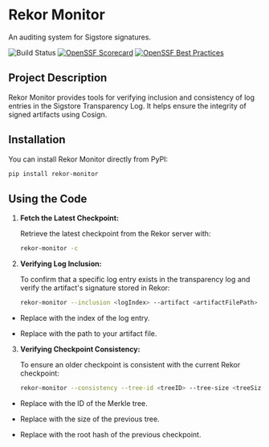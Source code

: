 # Rekor Monitor

An auditing system for Sigstore signatures.

![Build Status](https://github.com/nate-lavoy/supply-chain-security/actions/workflows/cd.yml/badge.svg)
[![OpenSSF Scorecard](https://api.scorecard.dev/projects/github.com/nate-lavoy/supply-chain-security/badge)](https://scorecard.dev/viewer/?uri=github.com/nate-lavoy/supply-chain-security)
[![OpenSSF Best Practices](https://www.bestpractices.dev/projects/9764/badge)](https://www.bestpractices.dev/projects/9764)

## Project Description

Rekor Monitor provides tools for verifying inclusion and consistency of log entries in the Sigstore Transparency Log. It helps ensure the integrity of signed artifacts using Cosign.

## Installation

You can install Rekor Monitor directly from PyPI:

```bash
pip install rekor-monitor
```

## Using the Code

1. **Fetch the Latest Checkpoint:**

   Retrieve the latest checkpoint from the Rekor server with:

   ```bash
   rekor-monitor -c

2. **Verifying Log Inclusion:**

   To confirm that a specific log entry exists in the transparency log and verify the artifact's signature stored in Rekor:

   ```bash
   rekor-monitor --inclusion <logIndex> --artifact <artifactFilePath>
   ```
- Replace <logIndex> with the index of the log entry.

- Replace <artifactFilePath> with the path to your artifact file.

3. **Verifying Checkpoint Consistency:**

   To ensure an older checkpoint is consistent with the current Rekor checkpoint:

   ```bash
   rekor-monitor --consistency --tree-id <treeID> --tree-size <treeSize> --root-hash <rootHash>
   ```

- Replace <treeID> with the ID of the Merkle tree.

- Replace <treeSize> with the size of the previous tree.
   
- Replace <rootHash> with the root hash of the previous checkpoint.
